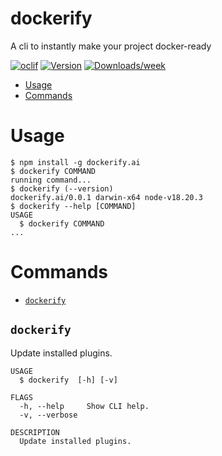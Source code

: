 dockerify
=================

A cli to instantly make your project docker-ready


[![oclif](https://img.shields.io/badge/cli-oclif-brightgreen.svg)](https://oclif.io)
[![Version](https://img.shields.io/npm/v/dockerify.svg)](https://npmjs.org/package/dockerify)
[![Downloads/week](https://img.shields.io/npm/dw/dockerify.svg)](https://npmjs.org/package/dockerify)


<!-- toc -->
* [Usage](#usage)
* [Commands](#commands)
<!-- tocstop -->
# Usage
<!-- usage -->
```sh-session
$ npm install -g dockerify.ai
$ dockerify COMMAND
running command...
$ dockerify (--version)
dockerify.ai/0.0.1 darwin-x64 node-v18.20.3
$ dockerify --help [COMMAND]
USAGE
  $ dockerify COMMAND
...
```
<!-- usagestop -->
# Commands
<!-- commands -->
* [`dockerify`](#dockerify)

## `dockerify`

Update installed plugins.

```
USAGE
  $ dockerify  [-h] [-v]

FLAGS
  -h, --help     Show CLI help.
  -v, --verbose

DESCRIPTION
  Update installed plugins.
```
<!-- commandsstop -->
